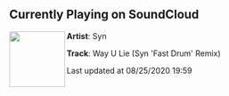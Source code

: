 ## Currently Playing on SoundCloud

[<img align="left" width="100" src="https://i1.sndcdn.com/artworks-tw9UqehFlt3bnm7V-XQXnlg-t50x50.jpg">](https://soundcloud.com/syn6syn/way-u-lie-syn-fast-drum-remix)

**Artist**: Syn 

**Track**: Way U Lie (Syn 'Fast Drum' Remix)

Last updated at 08/25/2020 19:59
